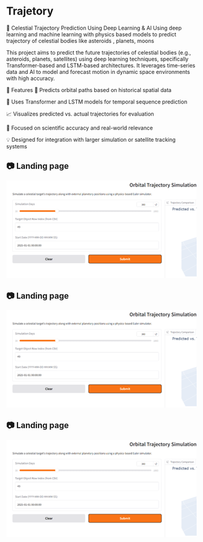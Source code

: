 # Trajetory
🌌 Celestial Trajectory Prediction Using Deep Learning & AI
Using deep learning and machine learning with physics based models to predict trajectory of celestial bodies like asteroids , planets, moons

This project aims to predict the future trajectories of celestial bodies (e.g., asteroids, planets, satellites) using deep learning techniques, specifically Transformer-based and LSTM-based architectures. It leverages time-series data and AI to model and forecast motion in dynamic space environments with high accuracy.

🔭 Features
🚀 Predicts orbital paths based on historical spatial data

🧠 Uses Transformer and LSTM models for temporal sequence prediction

📈 Visualizes predicted vs. actual trajectories for evaluation

🎯 Focused on scientific accuracy and real-world relevance

💡 Designed for integration with larger simulation or satellite tracking systems



## 📷 Landing page
![Demo](landing.png)

## 📷 Landing page
![Demo](landing.png)

## 📷 Landing page
![Demo](landing.png)

